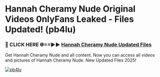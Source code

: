 # Hannah Cheramy Nude Original Videos 0nlyFans Leaked - Files Updated! (pb4lu)

<h3>🔴 CLICK HERE 🌐==►► <a href="https://tinyurl.com/5h6xmrr3" rel="nofollow">Hannah Cheramy Nude Updated Files</a></h3>

Get Hannah Cheramy Nude and all content. Now you can access all videos and pictures of Hannah Cheramy Nude. New Updated Files 2025!

[![pb4lu](https://i.imgur.com/KVD873Z.gif)](https://tinyurl.com/5h6xmrr3)
